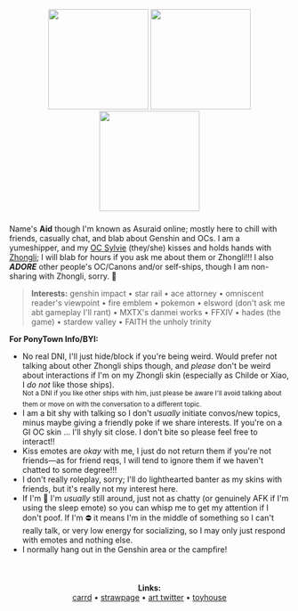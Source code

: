 <!--
**Asuraid/Asuraid** is a ✨ _special_ ✨ repository because its `README.md` (this file) appears on your GitHub profile.

Here are some ideas to get you started:

- 🔭 I’m currently working on ...
- 🌱 I’m currently learning ...
- 👯 I’m looking to collaborate on ...
- 🤔 I’m looking for help with ...
- 💬 Ask me about ...
- 📫 How to reach me: ...
- 😄 Pronouns: ...
- ⚡ Fun fact: ...
-->

<div align="center">
  <a href="https://x.com/h0bblyw0bbly"><img height="180" src="https://i.imgur.com/U3taRts.png"  /></a> <img height="180" src="https://i.imgur.com/4S7JCnx.gif"  /> <a href="https://x.com/h0bblyw0bbly"><img height="180" src="https://i.imgur.com/qRunLq5.png"  /></a>
</div>

###

<p align="left">Name's <b>Aid</b> though I'm known as Asuraid online; mostly here to chill with friends, casually chat, and blab about Genshin and OCs. I am a yumeshipper, and my <a href="https://toyhou.se/10313327.-genshin-impact-sylvie">OC Sylvie</a> (they/she) kisses and holds hands with <a href="https://toyhou.se/10313327.sylvie/14798357.zhongvie">Zhongli</a>; I will blab for hours if you ask me about them or Zhongli!!! I also <b><i>ADORE</i></b> other people's OC/Canons and/or self-ships, though I am non-sharing with Zhongli, sorry. 🥲</p>

<blockquote><b>Interests:</b> genshin impact • star rail • ace attorney • omniscent reader's viewpoint • fire emblem • pokemon • elsword (don't ask me abt gameplay I'll rant) • MXTX's danmei works • FFXIV • hades (the game) • stardew valley • FAITH the unholy trinity</blockquote>

<p align="left"><b>For PonyTown Info/BYI:</b></p>
<ul>
  <li>No real DNI, I'll just hide/block if you're being weird. Would prefer not talking about other Zhongli ships though, and <i>please</i> don't be weird about interactions if I'm on my Zhongli skin (especially as Childe or Xiao, I <i>do not</i> like those ships).<br><sup>Not a DNI if you like other ships with him, just please be aware I'll avoid talking about them or move on with the conversation to a different topic.</sup></li>
  <li>I am a bit shy with talking so I don't <i>usually</i> initiate convos/new topics, minus maybe giving a friendly poke if we share interests. If you're on a GI OC skin ... I'll shyly sit close. I don't bite so please feel free to interact!!</li> 
  <li>Kiss emotes are <i>okay</i> with me, I just do not return them if you're not friends—as for friend reqs, I will tend to ignore them if we haven't chatted to some degree!!!</li>
  <li>I don't really roleplay, sorry; I'll do lighthearted banter as my skins with friends, but it's really not my interest here.</li>
  <li>If I'm 🌙 I'm <i>usually</i> still around, just not as chatty (or genuinely AFK if I'm using the sleep emote) so you can whisp me to get my attention if I don't poof. If I'm ⛔ it means I'm in the middle of something so I can't really talk, or very low energy for socializing, so I may only just respond with emotes and nothing else.</li>
  <li>I normally hang out in the Genshin area or the campfire!</li>
</ul>

###

<div align="center">
  <img height="15" src="https://i.imgur.com/YndATXT.png"  />
</div>

<p align="center"><b>Links:</b><br><a href="https://aid.uwu.ai/">carrd</a> • <a href="https://asuraid.straw.page/">strawpage</a> • <a href="https://x.com/Asuraid">art twitter</a> • <a href="https://toyhou.se/Hideki">toyhouse</a></p>

<div align="center">
  <img height="15" src="https://i.imgur.com/YndATXT.png"  />
</div>
